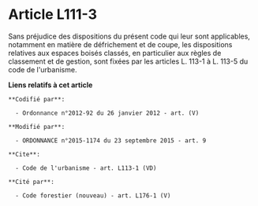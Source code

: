 # Article L111-3

Sans préjudice des dispositions du présent code qui leur sont applicables, notamment en matière de défrichement et de coupe,
les dispositions relatives aux espaces boisés classés, en particulier aux règles de classement et de gestion, sont fixées par
les articles L. 113-1 à L. 113-5 du code de l'urbanisme.

**Liens relatifs à cet article**

	**Codifié par**:

	  - Ordonnance n°2012-92 du 26 janvier 2012 - art. (V)

	**Modifié par**:

	  - ORDONNANCE n°2015-1174 du 23 septembre 2015 - art. 9

	**Cite**:

	  - Code de l'urbanisme - art. L113-1 (VD)

	**Cité par**:

	  - Code forestier (nouveau) - art. L176-1 (V)
